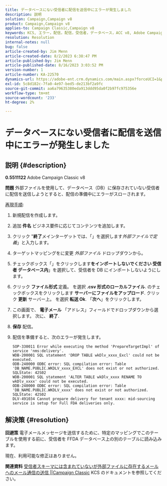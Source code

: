 ```yaml
---
title: データベースにない受信者に配信を送信中にエラーが発生しました
description: 説明
solution: Campaign,Campaign v8
product: Campaign,Campaign v8
applies-to: Campaign Classic,Campaign v8
keywords: KCS, エラー，配信，配信，受信者，データベース，ACC v8, Adobe Campaign Classic v8
resolution: Resolution
internal-notes: null
bug: false
article-created-by: Jim Menn
article-created-date: 8/2/2023 6:38:47 PM
article-published-by: Jim Menn
article-published-date: 8/16/2023 3:03:52 PM
version-number: 1
article-number: KA-22570
dynamics-url: https://adobe-ent.crm.dynamics.com/main.aspx?forceUCI=1&pagetype=entityrecord&etn=knowledgearticle&id=6b6596ca-6331-ee11-bdf3-6045bd006295
exl-id: 5c8d182c-7fa0-4e97-bed5-de213bf2a9fc
source-git-commit: aa6a79635380eda913ddd95da0f2b97fc975356e
workflow-type: tm+mt
source-wordcount: '233'
ht-degree: 2%

---
```


# データベースにない受信者に配信を送信中にエラーが発生しました

## 説明 {#description}


<b>0.5511122</b>
Adobe Campaign Classic v8

<b>問題</b>
外部ファイルを使用して、データベース（DB）に保存されていない受信者に配信を送信しようとすると、配信の準備中にエラーがスローされます。

<u>再現手順</u>:

1. 新規配信を作成します。
2. 追加 <b>件名</b> ビジネス要件に応じてコンテンツを追加します。
3. クリック &quot;<b>終了</b>メインターゲットでは、「」を選択します&#x200B;*外部ファイルで定義*」と入力します。
4. ターゲットマッピングをに変更 *外部ファイル* ドロップダウンから。
5. チェックボックス「」をクリックします<b>をインポートしないでください </b><b>受信者</b><b> データベース内</b>」を選択して、受信者を DB にインポートしないようにします。
6. クリック <b>ファイル形式 </b>定義。 を選択 <b>.csv 形式のローカルファイル</b>. のチェックボックスをクリックします <b>サーバーにファイルをアップロード</b>. クリック <b>更新</b> サーバー上。 を選択 <b>転送 Ok</b>. 「<b>次へ</b>」をクリックします。
7. この画面で、 <b>電子メール</b> 「アドレス」フィールドでドロップダウンから選択します。 次に、 <b>終了</b>.
8. <b>保存</b> 配信。
9. 配信を準備すると、次のエラーが発生します。




   ```
   SOP-330011 Error while executing the method 'PrepareTargetImpl' of service 'nms:delivery'.
   WDB-200001 SQL statement 'DROP TABLE wkDlv_xxxx_Excl' could not be executed.
   ODB-240000 ODBC error: SQL compilation error: Table 'DB_NAME.PUBLIC.WKDLV_xxxx_EXCL' does not exist or not authorized. SQLState: 42S02
   WDB-200001 SQL statement 'ALTER TABLE wkDlv_xxxx RENAME TO wkDlv_xxxx' could not be executed.
   ODB-240000 ODBC error: SQL compilation error: Table 'DB_NAME.PUBLIC.WKDLV_xxxx' does not exist or not authorized. SQLState: 42S02
   DLV-491034 Cannot prepare delivery for tenant xxxx: mid-sourcing service is setup for Full FDA deliveries only.
   ```



## 解決策 {#resolution}


<b>回避策</b>
電子メールメッセージを送信するために、特定のマッピングでこのテーブルを使用する前に、受信者を FFDA データベース上の別のテーブルに読み込みます。

現在、利用可能な修正はありません。

<b>関連資料</b>
[受信者スキーマには含まれていないが外部ファイルに存在するメールへのメール通信の送信 ||Campaign Classic](https://experienceleague.adobe.com/docs/experience-cloud-kcs/kbarticles/KA-15917.html) KCS のドキュメントを参照してください。
